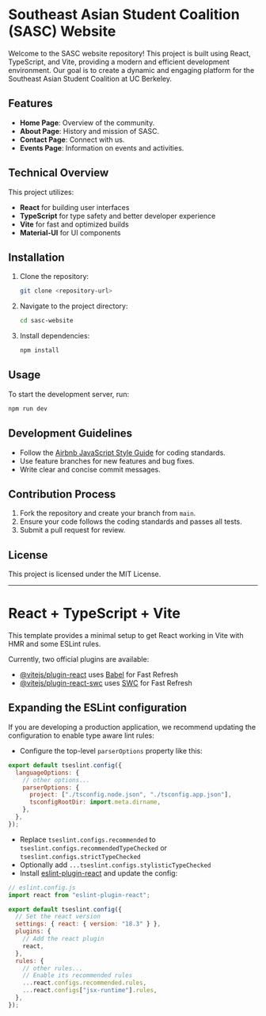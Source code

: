 # Southeast Asian Student Coalition (SASC) Website

Welcome to the SASC website repository! This project is built using React, TypeScript, and Vite, providing a modern and efficient development environment. Our goal is to create a dynamic and engaging platform for the Southeast Asian Student Coalition at UC Berkeley.

## Features

- **Home Page**: Overview of the community.
- **About Page**: History and mission of SASC.
- **Contact Page**: Connect with us.
- **Events Page**: Information on events and activities.

## Technical Overview

This project utilizes:

- **React** for building user interfaces
- **TypeScript** for type safety and better developer experience
- **Vite** for fast and optimized builds
- **Material-UI** for UI components

## Installation

1. Clone the repository:
   ```bash
   git clone <repository-url>
   ```
2. Navigate to the project directory:
   ```bash
   cd sasc-website
   ```
3. Install dependencies:
   ```bash
   npm install
   ```

## Usage

To start the development server, run:

```bash
npm run dev
```

## Development Guidelines

- Follow the [Airbnb JavaScript Style Guide](https://github.com/airbnb/javascript) for coding standards.
- Use feature branches for new features and bug fixes.
- Write clear and concise commit messages.

## Contribution Process

1. Fork the repository and create your branch from `main`.
2. Ensure your code follows the coding standards and passes all tests.
3. Submit a pull request for review.

## License

This project is licensed under the MIT License.

---

# React + TypeScript + Vite

This template provides a minimal setup to get React working in Vite with HMR and some ESLint rules.

Currently, two official plugins are available:

- [@vitejs/plugin-react](https://github.com/vitejs/vite-plugin-react/blob/main/packages/plugin-react/README.md) uses [Babel](https://babeljs.io/) for Fast Refresh
- [@vitejs/plugin-react-swc](https://github.com/vitejs/vite-plugin-react-swc) uses [SWC](https://swc.rs/) for Fast Refresh

## Expanding the ESLint configuration

If you are developing a production application, we recommend updating the configuration to enable type aware lint rules:

- Configure the top-level `parserOptions` property like this:

```js
export default tseslint.config({
  languageOptions: {
    // other options...
    parserOptions: {
      project: ["./tsconfig.node.json", "./tsconfig.app.json"],
      tsconfigRootDir: import.meta.dirname,
    },
  },
});
```

- Replace `tseslint.configs.recommended` to `tseslint.configs.recommendedTypeChecked` or `tseslint.configs.strictTypeChecked`
- Optionally add `...tseslint.configs.stylisticTypeChecked`
- Install [eslint-plugin-react](https://github.com/jsx-eslint/eslint-plugin-react) and update the config:

```js
// eslint.config.js
import react from "eslint-plugin-react";

export default tseslint.config({
  // Set the react version
  settings: { react: { version: "18.3" } },
  plugins: {
    // Add the react plugin
    react,
  },
  rules: {
    // other rules...
    // Enable its recommended rules
    ...react.configs.recommended.rules,
    ...react.configs["jsx-runtime"].rules,
  },
});
```
